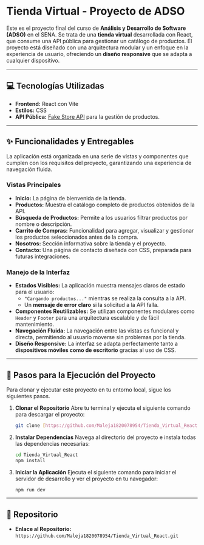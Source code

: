 # Tienda Virtual - Proyecto de ADSO

Este es el proyecto final del curso de **Análisis y Desarrollo de Software (ADSO)** en el SENA. Se trata de una **tienda virtual** desarrollada con React, que consume una API pública para gestionar un catálogo de productos. El proyecto está diseñado con una arquitectura modular y un enfoque en la experiencia de usuario, ofreciendo un **diseño responsive** que se adapta a cualquier dispositivo.

---

## 💻 Tecnologías Utilizadas

-   **Frontend:** React con Vite
-   **Estilos:** CSS
-   **API Pública:** [Fake Store API](https://fakestoreapi.com/products) para la gestión de productos.


---

## ✨ Funcionalidades y Entregables

La aplicación está organizada en una serie de vistas y componentes que cumplen con los requisitos del proyecto, garantizando una experiencia de navegación fluida.

### Vistas Principales

-   **Inicio:** La página de bienvenida de la tienda.
-   **Productos:** Muestra el catálogo completo de productos obtenidos de la API.
-   **Búsqueda de Productos:** Permite a los usuarios filtrar productos por nombre o descripción.
-   **Carrito de Compras:** Funcionalidad para agregar, visualizar y gestionar los productos seleccionados antes de la compra.
-   **Nosotros:** Sección informativa sobre la tienda y el proyecto.
-   **Contacto:** Una página de contacto diseñada con CSS, preparada para futuras integraciones.

### Manejo de la Interfaz

-   **Estados Visibles:** La aplicación muestra mensajes claros de estado para el usuario:
    -   `"Cargando productos..."` mientras se realiza la consulta a la API.
    -   Un **mensaje de error claro** si la solicitud a la API falla.
-   **Componentes Reutilizables:** Se utilizan componentes modulares como `Header` y `Footer` para una arquitectura escalable y de fácil mantenimiento.
-   **Navegación Fluida:** La navegación entre las vistas es funcional y directa, permitiendo al usuario moverse sin problemas por la tienda.
-   **Diseño Responsive:** La interfaz se adapta perfectamente tanto a **dispositivos móviles como de escritorio** gracias al uso de CSS.

---

## 🚀 Pasos para la Ejecución del Proyecto

Para clonar y ejecutar este proyecto en tu entorno local, sigue los siguientes pasos.

1.  **Clonar el Repositorio**
    Abre tu terminal y ejecuta el siguiente comando para descargar el proyecto:
    ```bash
    git clone [https://github.com/Maleja1820078954/Tienda_Virtual_React.git](https://github.com/Maleja1820078954/Tienda_Virtual_React.git)
    ```

2.  **Instalar Dependencias**
    Navega al directorio del proyecto e instala todas las dependencias necesarias:
    ```bash
    cd Tienda_Virtual_React
    npm install
    ```

3.  **Iniciar la Aplicación**
    Ejecuta el siguiente comando para iniciar el servidor de desarrollo y ver el proyecto en tu navegador:
    ```bash
    npm run dev
    ```

---

## 📄 Repositorio

-   **Enlace al Repositorio:** `https://github.com/Maleja1820078954/Tienda_Virtual_React.git`
